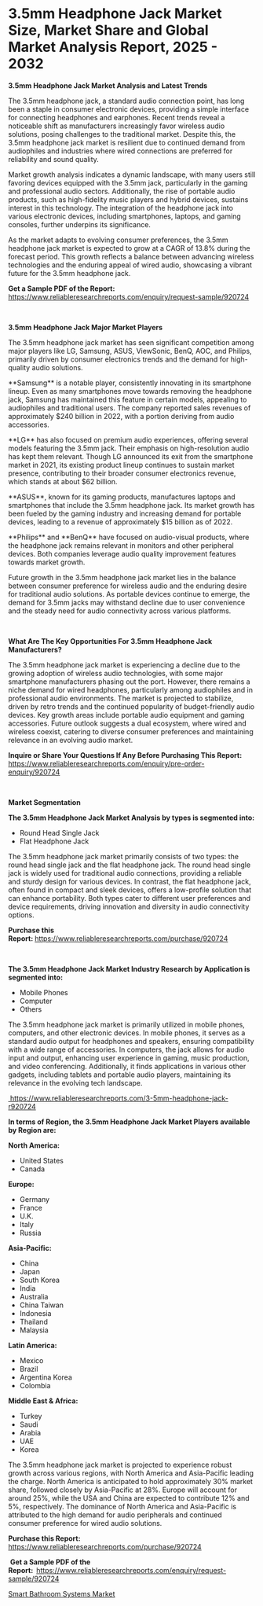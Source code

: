<p><h1>3.5mm Headphone Jack Market Size, Market Share and Global Market Analysis Report, 2025 - 2032</h1></p><p><strong>3.5mm Headphone Jack Market Analysis and Latest Trends</strong></p>
<p><p>The 3.5mm headphone jack, a standard audio connection point, has long been a staple in consumer electronic devices, providing a simple interface for connecting headphones and earphones. Recent trends reveal a noticeable shift as manufacturers increasingly favor wireless audio solutions, posing challenges to the traditional market. Despite this, the 3.5mm headphone jack market is resilient due to continued demand from audiophiles and industries where wired connections are preferred for reliability and sound quality.</p><p>Market growth analysis indicates a dynamic landscape, with many users still favoring devices equipped with the 3.5mm jack, particularly in the gaming and professional audio sectors. Additionally, the rise of portable audio products, such as high-fidelity music players and hybrid devices, sustains interest in this technology. The integration of the headphone jack into various electronic devices, including smartphones, laptops, and gaming consoles, further underpins its significance.</p><p>As the market adapts to evolving consumer preferences, the 3.5mm headphone jack market is expected to grow at a CAGR of 13.8% during the forecast period. This growth reflects a balance between advancing wireless technologies and the enduring appeal of wired audio, showcasing a vibrant future for the 3.5mm headphone jack.</p></p>
<p><strong>Get a Sample PDF of the Report:&nbsp;</strong> <a href="https://www.reliableresearchreports.com/enquiry/request-sample/920724?utm_campaign=2937&utm_medium=2&utm_source=Github&utm_content=ia&utm_term=05042025&utm_id=35mm-headphone-jack">https://www.reliableresearchreports.com/enquiry/request-sample/920724</a></p>
<p>&nbsp;</p>
<p><strong>3.5mm Headphone Jack Major Market Players</strong></p>
<p><p>The 3.5mm headphone jack market has seen significant competition among major players like LG, Samsung, ASUS, ViewSonic, BenQ, AOC, and Philips, primarily driven by consumer electronics trends and the demand for high-quality audio solutions.</p><p>**Samsung** is a notable player, consistently innovating in its smartphone lineup. Even as many smartphones move towards removing the headphone jack, Samsung has maintained this feature in certain models, appealing to audiophiles and traditional users. The company reported sales revenues of approximately $240 billion in 2022, with a portion deriving from audio accessories.</p><p>**LG** has also focused on premium audio experiences, offering several models featuring the 3.5mm jack. Their emphasis on high-resolution audio has kept them relevant. Though LG announced its exit from the smartphone market in 2021, its existing product lineup continues to sustain market presence, contributing to their broader consumer electronics revenue, which stands at about $62 billion.</p><p>**ASUS**, known for its gaming products, manufactures laptops and smartphones that include the 3.5mm headphone jack. Its market growth has been fueled by the gaming industry and increasing demand for portable devices, leading to a revenue of approximately $15 billion as of 2022.</p><p>**Philips** and **BenQ** have focused on audio-visual products, where the headphone jack remains relevant in monitors and other peripheral devices. Both companies leverage audio quality improvement features towards market growth.</p><p>Future growth in the 3.5mm headphone jack market lies in the balance between consumer preference for wireless audio and the enduring desire for traditional audio solutions. As portable devices continue to emerge, the demand for 3.5mm jacks may withstand decline due to user convenience and the steady need for audio connectivity across various platforms.</p></p>
<p>&nbsp;</p>
<p><strong>What Are The Key Opportunities For 3.5mm Headphone Jack Manufacturers?</strong></p>
<p><p>The 3.5mm headphone jack market is experiencing a decline due to the growing adoption of wireless audio technologies, with some major smartphone manufacturers phasing out the port. However, there remains a niche demand for wired headphones, particularly among audiophiles and in professional audio environments. The market is projected to stabilize, driven by retro trends and the continued popularity of budget-friendly audio devices. Key growth areas include portable audio equipment and gaming accessories. Future outlook suggests a dual ecosystem, where wired and wireless coexist, catering to diverse consumer preferences and maintaining relevance in an evolving audio market.</p></p>
<p><strong>Inquire or Share Your Questions If Any Before Purchasing This Report:</strong> <a href="https://www.reliableresearchreports.com/enquiry/pre-order-enquiry/920724?utm_campaign=2937&utm_medium=2&utm_source=Github&utm_content=ia&utm_term=05042025&utm_id=35mm-headphone-jack">https://www.reliableresearchreports.com/enquiry/pre-order-enquiry/920724</a></p>
<p>&nbsp;</p>
<p><strong>Market Segmentation</strong></p>
<p><strong>The 3.5mm Headphone Jack Market Analysis by types is segmented into:</strong></p>
<p><ul><li>Round Head Single Jack</li><li>Flat Headphone Jack</li></ul></p>
<p><p>The 3.5mm headphone jack market primarily consists of two types: the round head single jack and the flat headphone jack. The round head single jack is widely used for traditional audio connections, providing a reliable and sturdy design for various devices. In contrast, the flat headphone jack, often found in compact and sleek devices, offers a low-profile solution that can enhance portability. Both types cater to different user preferences and device requirements, driving innovation and diversity in audio connectivity options.</p></p>
<p><strong>Purchase this Report:&nbsp;</strong><a href="https://www.reliableresearchreports.com/purchase/920724?utm_campaign=2937&utm_medium=2&utm_source=Github&utm_content=ia&utm_term=05042025&utm_id=35mm-headphone-jack">https://www.reliableresearchreports.com/purchase/920724</a></p>
<p>&nbsp;</p>
<p><strong>The 3.5mm Headphone Jack Market Industry Research by Application is segmented into:</strong></p>
<p><ul><li>Mobile Phones</li><li>Computer</li><li>Others</li></ul></p>
<p><p>The 3.5mm headphone jack market is primarily utilized in mobile phones, computers, and other electronic devices. In mobile phones, it serves as a standard audio output for headphones and speakers, ensuring compatibility with a wide range of accessories. In computers, the jack allows for audio input and output, enhancing user experience in gaming, music production, and video conferencing. Additionally, it finds applications in various other gadgets, including tablets and portable audio players, maintaining its relevance in the evolving tech landscape.</p></p>
<p><a href="https://www.reliableresearchreports.com/3-5mm-headphone-jack-r920724?utm_campaign=2937&utm_medium=2&utm_source=Github&utm_content=ia&utm_term=05042025&utm_id=35mm-headphone-jack">&nbsp;https://www.reliableresearchreports.com/3-5mm-headphone-jack-r920724</a></p>
<p><strong>In terms of Region, the 3.5mm Headphone Jack Market Players available by Region are:</strong></p>
<p>
    <p> <strong> North America: </strong>
        <ul>
            <li>United States</li>
            <li>Canada</li>
        </ul>
        </p> 
    <p> <strong> Europe: </strong>
        <ul>
            <li>Germany</li>
            <li>France</li>
            <li>U.K.</li>
            <li>Italy</li>
            <li>Russia</li>
        </ul>
        </p> 
    <p> <strong> Asia-Pacific: </strong>
        <ul>
            <li>China</li>
            <li>Japan</li>
            <li>South Korea</li>
            <li>India</li>
            <li>Australia</li>
            <li>China Taiwan</li>
            <li>Indonesia</li>
            <li>Thailand</li>
            <li>Malaysia</li>
        </ul>
        </p> 
    <p> <strong> Latin America: </strong>
        <ul>
            <li>Mexico</li>
            <li>Brazil</li>
            <li>Argentina Korea</li>
            <li>Colombia</li>
        </ul>
        </p> 
    <p> <strong> Middle East & Africa: </strong>
        <ul>
            <li>Turkey</li>
            <li>Saudi</li>
            <li>Arabia</li>
            <li>UAE</li>
            <li>Korea</li>
        </ul>
    </p>
    </p>
<p><p>The 3.5mm headphone jack market is projected to experience robust growth across various regions, with North America and Asia-Pacific leading the charge. North America is anticipated to hold approximately 30% market share, followed closely by Asia-Pacific at 28%. Europe will account for around 25%, while the USA and China are expected to contribute 12% and 5%, respectively. The dominance of North America and Asia-Pacific is attributed to the high demand for audio peripherals and continued consumer preference for wired audio solutions.</p></p>
<p><strong>Purchase this Report: </strong><a href="https://www.reliableresearchreports.com/purchase/920724?utm_campaign=2937&utm_medium=2&utm_source=Github&utm_content=ia&utm_term=05042025&utm_id=35mm-headphone-jack">https://www.reliableresearchreports.com/purchase/920724</a></p>
<p>&nbsp;<strong>Get a Sample PDF of the Report:&nbsp;&nbsp;</strong><a href="https://www.reliableresearchreports.com/enquiry/request-sample/920724?utm_campaign=2937&utm_medium=2&utm_source=Github&utm_content=ia&utm_term=05042025&utm_id=35mm-headphone-jack">https://www.reliableresearchreports.com/enquiry/request-sample/920724</a></p>
<p><strong></strong></p>
<p><p><a href="https://github.com/shewlisapsai/Market-Research-Report-List-1/blob/main/smart-bathroom-systems-market.md?utm_campaign=2937&utm_medium=2&utm_source=Github&utm_content=ia&utm_term=05042025&utm_id=35mm-headphone-jack">Smart Bathroom Systems Market</a></p></p>